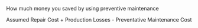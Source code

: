 How much money you saved by using preventive maintenance

Assumed Repair Cost + Production Losses - Preventative Maintenance Cost